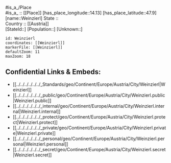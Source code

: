 ﻿---
location: [47.9,14.13] 
mapzoom: [7,12] 
mapmarker: city 
type: City
tags:
- geo/City


SpocWebEntityId: 35508
isDeleted: false
confidential: public

---
#is_a_/Place  
#is_a_ :: [[Place]] 
[has_place_longitude::14.13] 
[has_place_latitude::47.9] 
[name::Weinzierl] 
State ::  
Country :: [[Austria]]  
[StateId::] 
[Population::] 
[Unknown::] 


```leaflet
id: Weinzierl
coordinates: [[Weinzierl]] 
markerFile: [[Weinzierl]] 
defaultZoom: 11 
maxZoom: 18
```


## Confidential Links & Embeds: 
- [[../../../../../../_Standards/geo/Continent/Europe/Austria/City/Weinzierl|Weinzierl]] 
- [[../../../../../../_public/geo/Continent/Europe/Austria/City/Weinzierl.public|Weinzierl.public]] 
- [[../../../../../../_internal/geo/Continent/Europe/Austria/City/Weinzierl.internal|Weinzierl.internal]] 
- [[../../../../../../_protect/geo/Continent/Europe/Austria/City/Weinzierl.protect|Weinzierl.protect]] 
- [[../../../../../../_private/geo/Continent/Europe/Austria/City/Weinzierl.private|Weinzierl.private]] 
- [[../../../../../../_personal/geo/Continent/Europe/Austria/City/Weinzierl.personal|Weinzierl.personal]] 
- [[../../../../../../_secret/geo/Continent/Europe/Austria/City/Weinzierl.secret|Weinzierl.secret]] 
